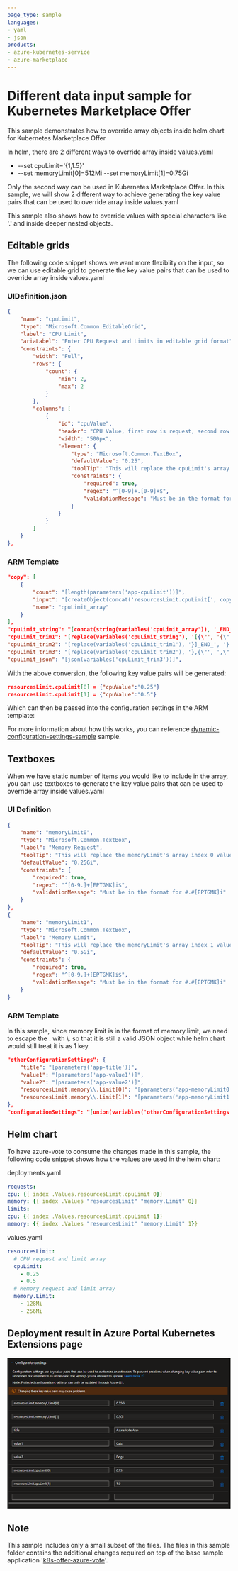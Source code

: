 ```yaml
---
page_type: sample
languages:
- yaml
- json
products:
- azure-kubernetes-service
- azure-marketplace
---
```


# Different data input sample for Kubernetes Marketplace Offer

This sample demonstrates how to override array objects inside helm chart for Kubernetes Marketplace Offer

In helm, there are 2 different ways to override array inside values.yaml
- --set cpuLimit='{1,1.5}'
- --set memoryLimit[0]=512Mi --set memoryLimit[1]=0.75Gi

Only the second way can be used in Kubernetes Marketplace Offer. In this sample, we will show 2 different way to achieve generating the key value pairs that can be used to override array inside values.yaml

This sample also shows how to override values with special characters like '.' and inside deeper nested objects.

## Editable grids

The following code snippet shows we want more flexiblity on the input, so we can use editable grid to generate the key value pairs that can be used to override array inside values.yaml

### UIDefinition.json
```json
{
    "name": "cpuLimit",
    "type": "Microsoft.Common.EditableGrid",
    "label": "CPU Limit",
    "ariaLabel": "Enter CPU Request and Limits in editable grid format",
    "constraints": {
        "width": "Full",
        "rows": {
            "count": {
                "min": 2,
                "max": 2
            }
        },
        "columns": [
            {
                "id": "cpuValue",
                "header": "CPU Value, first row is request, second row is limit",
                "width": "500px",
                "element": {
                    "type": "Microsoft.Common.TextBox",
                    "defaultValue": "0.25",
                    "toolTip": "This will replace the cpuLimit's array index values inside your values.yaml",
                    "constraints": {
                        "required": true,
                        "regex": "^[0-9]+.[0-9]+$",
                        "validationMessage": "Must be in the format for #.#"
                    }
                }
            }
        ]
    }
},
```

### ARM Template

```json
"copy": [
    {
        "count": "[length(parameters('app-cpuLimit'))]",
        "input": "[createObject(concat('resourcesLimit.cpuLimit[', copyIndex('cpuLimit_array'), ']'), union(createObject('value', ''), parameters('app-cpuLimit')[copyIndex('cpuLimit_array')]).cpuValue)]",
        "name": "cpuLimit_array"
    }
],
"cpuLimit_string": "[concat(string(variables('cpuLimit_array')), '_END_')]",
"cpuLimit_trim1": "[replace(variables('cpuLimit_string'), '[{\"', '{\"')]",
"cpuLimit_trim2": "[replace(variables('cpuLimit_trim1'), '}]_END_', '}')]",
"cpuLimit_trim3": "[replace(variables('cpuLimit_trim2'), '},{\"', ',\"')]",
"cpuLimit_json": "[json(variables('cpuLimit_trim3'))]",
```
With the above conversion, the following key value pairs will be generated:
```json
resourcesLimit.cpuLimit[0] = {"cpuValue":"0.25"}
resourcesLimit.cpuLimit[1] = {"cpuValue":"0.5"}
```
Which can then be passed into the configuration settings in the ARM template:


For more information about how this works, you can reference [dynamic-configuration-settings-sample](../dynamic-configuration-settings-sample/) sample.

## Textboxes

When we have static number of items you would like to include in the array, you can use textboxes to generate the key value pairs that can be used to override array inside values.yaml

### UI Definition
```json
{
    "name": "memoryLimit0",
    "type": "Microsoft.Common.TextBox",
    "label": "Memory Request",
    "toolTip": "This will replace the memoryLimit's array index 0 value inside your values.yaml",
    "defaultValue": "0.25Gi",
    "constraints": {
        "required": true,
        "regex": "^[0-9.]+[EPTGMK]i$",
        "validationMessage": "Must be in the format for #.#[EPTGMK]i"
    }
},
{
    "name": "memoryLimit1",
    "type": "Microsoft.Common.TextBox",
    "label": "Memory Limit",
    "toolTip": "This will replace the memoryLimit's array index 1 value inside your values.yaml",
    "defaultValue": "0.5Gi",
    "constraints": {
        "required": true,
        "regex": "^[0-9.]+[EPTGMK]i$",
        "validationMessage": "Must be in the format for #.#[EPTGMK]i"
    }
}
```

### ARM Template

In this sample, since memory limit is in the format of memory.limit, we need to escape the . with \\. so that it is still a valid JSON object while helm chart would still treat it is as 1 key.
```json
"otherConfigurationSettings": {
    "title": "[parameters('app-title')]",
    "value1": "[parameters('app-value1')]",
    "value2": "[parameters('app-value2')]",
    "resourcesLimit.memory\\.Limit[0]": "[parameters('app-memoryLimit0')]",
    "resourcesLimit.memory\\.Limit[1]": "[parameters('app-memoryLimit1')]"
},
"configurationSettings": "[union(variables('otherConfigurationSettings'), variables('cpuLimit_json'))]"
```

## Helm chart

To have azure-vote to consume the changes made in this sample, the following code snippet shows how the values are used in the helm chart:

deployments.yaml
```yaml
requests:
cpu: {{ index .Values.resourcesLimit.cpuLimit 0}}
memory: {{ index .Values "resourcesLimit" "memory.Limit" 0}}
limits:
cpu: {{ index .Values.resourcesLimit.cpuLimit 1}}
memory: {{ index .Values "resourcesLimit" "memory.Limit" 1}}
```

values.yaml
```yaml
resourcesLimit:
  # CPU request and limit array
  cpuLimit:
    - 0.25
    - 0.5
  # Memory request and limit array
  memory.Limit:
    - 128Mi
    - 256Mi
```

## Deployment result in Azure Portal Kubernetes Extensions page

![Deployment result in Azure Portal Kubernetes Extensions page](images/ResultConfigurationSettings.png)

## Note
This sample includes only a small subset of the files. The files in this sample folder contains the additional changes required on top of the base sample application '[k8s-offer-azure-vote](../k8s-offer-azure-vote/)'.